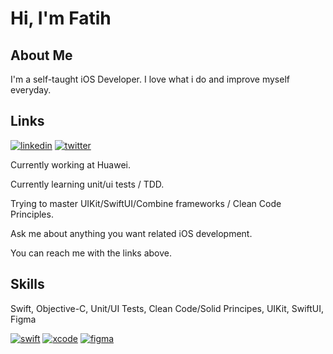 
# Hi, I'm Fatih


## About Me
I'm a self-taught iOS Developer. I love what i do and improve myself everyday.


## Links
[![linkedin](https://img.shields.io/badge/linkedin-0A66C2?style=for-the-badge&logo=linkedin&logoColor=white)](https://www.linkedin.com/in/fatih-saglam-879603181/)
[![twitter](https://img.shields.io/badge/twitter-1DA1F2?style=for-the-badge&logo=twitter&logoColor=white)](https://twitter.com/fatihios)


Currently working at Huawei.

Currently learning unit/ui tests / TDD.

Trying to master UIKit/SwiftUI/Combine frameworks / Clean Code Principles.

Ask me about anything you want related iOS development.

You can reach me with the links above.


## Skills
Swift, Objective-C, Unit/UI Tests, Clean Code/Solid Principes, UIKit, SwiftUI, Figma

[![swift](https://img.shields.io/badge/Swift-FA7343?style=for-the-badge&logo=swift&logoColor=white)](https://docs.swift.org/swift-book/index.html)
[![xcode](https://img.shields.io/badge/Xcode-007ACC?style=for-the-badge&logo=Xcode&logoColor=white)](https://developer.apple.com/xcode/)
[![figma](https://img.shields.io/badge/Figma-F24E1E?style=for-the-badge&logo=figma&logoColor=white)](https://www.figma.com/ui-design-tool/)

